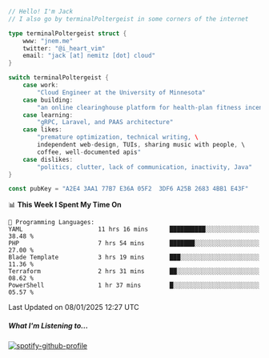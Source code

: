 ```go
// Hello! I'm Jack
// I also go by terminalPoltergeist in some corners of the internet

type terminalPoltergeist struct {
    www: "jnem.me"
    twitter: "@i_heart_vim"
    email: "jack [at] nemitz [dot] cloud"
}

switch terminalPoltergeist {
    case work:
        "Cloud Engineer at the University of Minnesota"
    case building:
        "an online clearinghouse platform for health-plan fitness incentive programs"
    case learning:
        "gRPC, Laravel, and PAAS architecture"
    case likes:
        "premature optimization, technical writing, \
        independent web-design, TUIs, sharing music with people, \
        coffee, well-documented apis"
    case dislikes:
        "politics, clutter, lack of communication, inactivity, Java"
}

const pubKey = "A2E4 3AA1 77B7 E36A 05F2  3DF6 A25B 2683 4BB1 E43F"
```

<!--START_SECTION:waka-->
📊 **This Week I Spent My Time On** 

```text
💬 Programming Languages: 
YAML                     11 hrs 16 mins      ██████████░░░░░░░░░░░░░░░   38.48 % 
PHP                      7 hrs 54 mins       ███████░░░░░░░░░░░░░░░░░░   27.00 % 
Blade Template           3 hrs 19 mins       ███░░░░░░░░░░░░░░░░░░░░░░   11.36 % 
Terraform                2 hrs 31 mins       ██░░░░░░░░░░░░░░░░░░░░░░░   08.62 % 
PowerShell               1 hr 37 mins        █░░░░░░░░░░░░░░░░░░░░░░░░   05.57 % 
```


 Last Updated on 08/01/2025 12:27 UTC
<!--END_SECTION:waka-->

##### What I'm Listening to...

[![spotify-github-profile](https://jnem.me/listening-item?maxAge=2592000)](https://jnem.me/listening)
